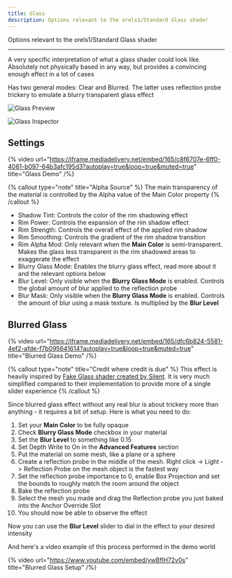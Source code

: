 ```yaml
---
title: Glass
description: Options relevant to the orels1/Standard Glass shader
---
```


Options relevant to the orels1/Standard Glass shader

---

A very specific interpretation of what a glass shader could look like. Absolutely not physically based in any way, but provides a convincing enough effect in a lot of cases

Has two general modes: Clear and Blurred. The latter uses reflection probe trickery to emulate a blurry transparent glass effect

![Glass Preview](/img/docs/orl-standard/glass/glass-demo.png "Glass Preview")

![Glass Inspector](/img/docs/orl-standard/glass/glass-inspector.png "Glass Inspector")

## Settings

{% video url="https://iframe.mediadelivery.net/embed/165/c8f6707e-6ff0-4061-b097-64b3afc195d3?autoplay=true&loop=true&muted=true" title="Glass Demo" /%}

{% callout type="note" title="Alpha Source" %}
The main transparency of the material is controlled by the Alpha value of the Main Color property
{% /callout %}

- Shadow Tint: Controls the color of the rim shadowing effect
- Rim Power: Controls the expansion of the rim shadow effect
- Rim Strength: Controls the overall effect of the applied rim shadow
- Rim Smoothing: Controls the gradient of the rim shadow transition
- Rim Alpha Mod: Only relevant when the **Main Color** is semi-transparent. Makes the glass less transparent in the rim shadowed areas to exaggerate the effect
- Blurry Glass Mode: Enables the blurry glass effect, read more about it and the relevant options below
- Blur Level: Only visible when the **Blurry Glass Mode** is enabled. Controls the global amount of blur applied to the reflection probe
- Blur Mask: Only visible when the **Blurry Glass Mode** is enabled. Controls the amount of blur using a mask texture. Is multiplied by the **Blur Level**

## Blurred Glass

{% video url="https://iframe.mediadelivery.net/embed/165/dfc6b824-5581-4ef2-afde-f7b095641614?autoplay=true&loop=true&muted=true" title="Blurred Glass Demo" /%}

{% callout type="note" title="Credit where credit is due" %}
This effect is heavily inspired by [Fake Glass shader created by Silent](https://gitlab.com/s-ilent/fake-glass). It is very much simplified compared to their implementation to provide more of a single slider experience
{% /callout %}

Since blurred glass effect without any real blur is about trickery more than anything - it requires a bit of setup. Here is what you need to do:

1. Set your **Main Color** to be fully opaque
1. Check **Blurry Glass Mode** checkbox in your material
1. Set the **Blur Level** to something like 0.15
1. Set Depth Write to On in the **Advanced Features** section
1. Put the material on some mesh, like a plane or a sphere
1. Create a reflection probe in the middle of the mesh. Right click -> Light -> Reflection Probe on the mesh object is the fastest way
1. Set the reflection probe importance to 0, enable Box Projection and set the bounds to roughly match the room around the object
1. Bake the reflection probe
1. Select the mesh you made and drag the Reflection probe you just baked into the Anchor Override Slot
1. You should now be able to observe the effect

Now you can use the **Blur Level** slider to dial in the effect to your desired intensity

And here's a video example of this process performed in the demo world

{% video url="https://www.youtube.com/embed/ywBflH72v0s" title="Blurred Glass Setup" /%}